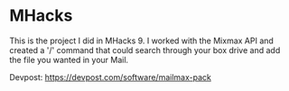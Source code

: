 # MHacks
This is the project I did in MHacks 9. I worked with the Mixmax API and created a '/' command that could search through your
box drive and add the file you wanted in your Mail.

Devpost: https://devpost.com/software/mailmax-pack

